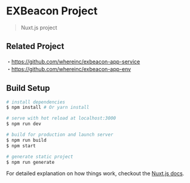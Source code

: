 # EXBeacon Project

> Nuxt.js project

## Related Project
・https://github.com/whereinc/exbeacon-app-service  
・https://github.com/whereinc/exbeacon-app-env  

## Build Setup

``` bash
# install dependencies
$ npm install # Or yarn install

# serve with hot reload at localhost:3000
$ npm run dev

# build for production and launch server
$ npm run build
$ npm start

# generate static project
$ npm run generate
```

For detailed explanation on how things work, checkout the [Nuxt.js docs](https://github.com/nuxt/nuxt.js).
